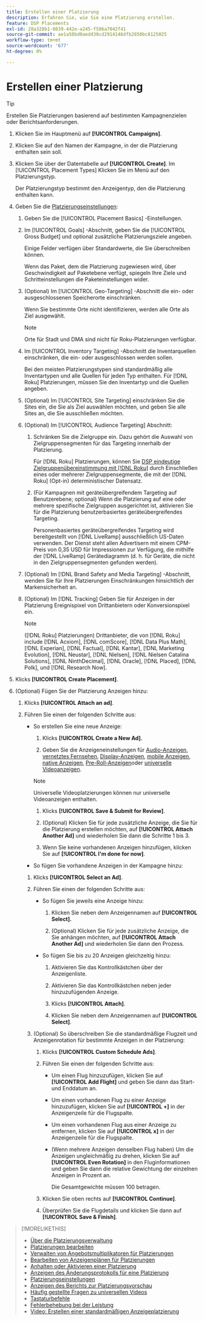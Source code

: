```yaml
---
title: Erstellen einer Platzierung
description: Erfahren Sie, wie Sie eine Platzierung erstellen.
feature: DSP Placements
exl-id: 28a328b1-0839-442e-a245-f586a7042f41
source-git-commit: ae1a58bd0aed430cd2914146dfb2850bc8125025
workflow-type: tm+mt
source-wordcount: '677'
ht-degree: 0%

---
```


# Erstellen einer Platzierung

>[!TIP]
>
>Erstellen Sie Platzierungen basierend auf bestimmten Kampagnenzielen oder Berichtsanforderungen.

1. Klicken Sie im Hauptmenü auf **[!UICONTROL Campaigns]**.

1. Klicken Sie auf den Namen der Kampagne, in der die Platzierung enthalten sein soll.

1. Klicken Sie über der Datentabelle auf **[!UICONTROL Create]**. Im [!UICONTROL Placement Types] Klicken Sie im Menü auf den Platzierungstyp.

   Der Platzierungstyp bestimmt den Anzeigentyp, den die Platzierung enthalten kann.

1. Geben Sie die [Platzierungseinstellungen](placement-settings.md):

   1. Geben Sie die [!UICONTROL Placement Basics] -Einstellungen.

   1. Im [!UICONTROL Goals] -Abschnitt, geben Sie die [!UICONTROL Gross Budget] und optional zusätzliche Platzierungsziele angeben.

      Einige Felder verfügen über Standardwerte, die Sie überschreiben können.

      Wenn das Paket, dem die Platzierung zugewiesen wird, über Geschwindigkeit auf Paketebene verfügt, spiegeln Ihre Ziele und Schritteinstellungen die Paketeinstellungen wider.

   1. (Optional) Im [!UICONTROL Geo-Targeting] -Abschnitt die ein- oder ausgeschlossenen Speicherorte einschränken.

      Wenn Sie bestimmte Orte nicht identifizieren, werden alle Orte als Ziel ausgewählt.

      >[!NOTE]
      >
      >Orte für Stadt und DMA sind nicht für Roku-Platzierungen verfügbar.

   1. Im [!UICONTROL Inventory Targeting] -Abschnitt die Inventarquellen einschränken, die ein- oder ausgeschlossen werden sollen.

      Bei den meisten Platzierungstypen sind standardmäßig alle Inventartypen und alle Quellen für jeden Typ enthalten. Für [!DNL Roku] Platzierungen, müssen Sie den Inventartyp und die Quellen angeben.

   1. (Optional) Im [!UICONTROL Site Targeting] einschränken Sie die Sites ein, die Sie als Ziel auswählen möchten, und geben Sie alle Sites an, die Sie ausschließen möchten.

   1. (Optional) Im [!UICONTROL Audience Targeting] Abschnitt:

      1. Schränken Sie die Zielgruppe ein. Dazu gehört die Auswahl von Zielgruppensegmenten für das Targeting innerhalb der Platzierung.

         Für [!DNL Roku] Platzierungen, können Sie [DSP eindeutige Zielgruppenübereinstimmung mit [!DNL Roku]](/help/dsp/inventory/roku-inventory.md) durch Einschließen eines oder mehrerer Zielgruppensegmente, die mit der [!DNL Roku] (Opt-in) deterministischer Datensatz.

      1. (Für Kampagnen mit geräteübergreifendem Targeting auf Benutzerebene; optional) Wenn die Platzierung auf eine oder mehrere spezifische Zielgruppen ausgerichtet ist, aktivieren Sie für die Platzierung benutzerbasiertes geräteübergreifendes Targeting.

         Personenbasiertes geräteübergreifendes Targeting wird bereitgestellt von [!DNL LiveRamp] ausschließlich US-Daten verwenden. Der Dienst steht allen Advertisern mit einem CPM-Preis von 0,35 USD für Impressionen zur Verfügung, die mithilfe der [!DNL LiveRamp] Gerätediagramm (d. h. für Geräte, die nicht in den Zielgruppensegmenten gefunden werden).

   1. (Optional) Im [!DNL Brand Safety and Media Targeting] -Abschnitt, wenden Sie für Ihre Platzierungen Einschränkungen hinsichtlich der Markensicherheit an.

   1. (Optional) Im [!DNL Tracking] Geben Sie für Anzeigen in der Platzierung Ereignispixel von Drittanbietern oder Konversionspixel ein.

      >[!NOTE]
      >
      >([!DNL Roku] Platzierungen) Drittanbieter, die von [!DNL Roku] include [!DNL Acxiom], [!DNL comScore], [!DNL Data Plus Math], [!DNL Experian], [!DNL Factual], [!DNL Kantar], [!DNL Marketing Evolution], [!DNL Neustar], [!DNL Nielsen], [!DNL Nielsen Catalina Solutions], [!DNL NinthDecimal], [!DNL Oracle], [!DNL Placed], [!DNL Polk], und [!DNL Research Now].

1. Klicks **[!UICONTROL Create Placement]**.

1. (Optional) Fügen Sie der Platzierung Anzeigen hinzu:

   1. Klicks **[!UICONTROL Attach an ad]**.

   1. Führen Sie einen der folgenden Schritte aus:

      * So erstellen Sie eine neue Anzeige:

         1. Klicks **[!UICONTROL Create a New Ad].**

         1. Geben Sie die Anzeigeneinstellungen für [Audio-Anzeigen](/help/dsp/campaign-management/ads/ad-settings-audio.md), [vernetztes Fernsehen](/help/dsp/campaign-management/ads/ad-settings-connected-tv.md), [Display-Anzeigen](/help/dsp/campaign-management/ads/ad-settings-display.md), [mobile Anzeigen](/help/dsp/campaign-management/ads/ad-settings-mobile.md), [native Anzeigen](/help/dsp/campaign-management/ads/ad-settings-native.md), [Pre-Roll-Anzeigen](/help/dsp/campaign-management/ads/ad-settings-pre-roll.md)oder [universelle Videoanzeigen](/help/dsp/campaign-management/ads/ad-settings-universal-video.md).

        >[!NOTE]
        >
        >Universelle Videoplatzierungen können nur universelle Videoanzeigen enthalten.

         1. Klicks **[!UICONTROL Save & Submit for Review]**.

         1. (Optional) Klicken Sie für jede zusätzliche Anzeige, die Sie für die Platzierung erstellen möchten, auf **[!UICONTROL Attach Another Ad]** und wiederholen Sie dann die Schritte 1 bis 3.

         1. Wenn Sie keine vorhandenen Anzeigen hinzufügen, klicken Sie auf **[!UICONTROL I'm done for now]**.

      * So fügen Sie vorhandene Anzeigen in der Kampagne hinzu:

      1. Klicks **[!UICONTROL Select an Ad]**.

      1. Führen Sie einen der folgenden Schritte aus:

         * So fügen Sie jeweils eine Anzeige hinzu:

            1. Klicken Sie neben dem Anzeigennamen auf **[!UICONTROL Select].**

            1. (Optional) Klicken Sie für jede zusätzliche Anzeige, die Sie anhängen möchten, auf **[!UICONTROL Attach Another Ad]** und wiederholen Sie dann den Prozess.

         * So fügen Sie bis zu 20 Anzeigen gleichzeitig hinzu:

            1. Aktivieren Sie das Kontrollkästchen über der Anzeigenliste.

            1. Aktivieren Sie das Kontrollkästchen neben jeder hinzuzufügenden Anzeige.

            1. Klicks **[!UICONTROL Attach]**.

            1. Klicken Sie neben dem Anzeigennamen auf **[!UICONTROL Select]**.

      1. (Optional) So überschreiben Sie die standardmäßige Flugzeit und Anzeigenrotation für bestimmte Anzeigen in der Platzierung:

         1. Klicks **[!UICONTROL Custom Schedule Ads]**.

         1. Führen Sie einen der folgenden Schritte aus:

            * Um einen Flug hinzuzufügen, klicken Sie auf **[!UICONTROL Add Flight]** und geben Sie dann das Start- und Enddatum an.

            * Um einen vorhandenen Flug zu einer Anzeige hinzuzufügen, klicken Sie auf **[!UICONTROL +]** in der Anzeigenzeile für die Flugspalte.

            * Um einen vorhandenen Flug aus einer Anzeige zu entfernen, klicken Sie auf **[!UICONTROL x]** in der Anzeigenzeile für die Flugspalte.

            * (Wenn mehrere Anzeigen denselben Flug haben) Um die Anzeigen ungleichmäßig zu drehen, klicken Sie auf **[!UICONTROL Even Rotation]** in den Fluginformationen und geben Sie dann die relative Gewichtung der einzelnen Anzeigen in Prozent an.

              Die Gesamtgewichte müssen 100 betragen.

         1. Klicken Sie oben rechts auf **[!UICONTROL Continue]**.

         1. Überprüfen Sie die Flugdetails und klicken Sie dann auf **[!UICONTROL Save & Finish]**.

>[!MORELIKETHIS]
>
>* [Über die Platzierungsverwaltung](placement-about.md)
>* [Platzierungen bearbeiten](placement-edit.md)
>* [Verwalten von Angebotsmultiplikatoren für Platzierungen](placement-manage-bid-multipliers.md)
>* [Bearbeiten von Anzeigenplänen für Platzierungen](placement-edit-ad-schedule.md)
>* [Anhalten oder Aktivieren einer Platzierung](placement-pause-activate.md)
>* [Anzeigen des Änderungsprotokolls für eine Platzierung](placement-change-log.md)
>* [Platzierungseinstellungen](placement-settings.md)
>* [Anzeigen des Berichts zur Platzierungsvorschau](/help/dsp/campaign-management/reports/placement-forecast.md)
>* [Häufig gestellte Fragen zu universellen Videos](/help/dsp/campaign-management/faq-universal-video.md)
>* [Tastaturbefehle](/help/dsp/campaign-management/reports/keyboard-shortcuts.md)
>* [Fehlerbehebung bei der Leistung](/help/dsp/optimization/troubleshooting-performance.md)
>* [Video: Erstellen einer standardmäßigen Anzeigeplatzierung](https://video.tv.adobe.com/v/340454)
